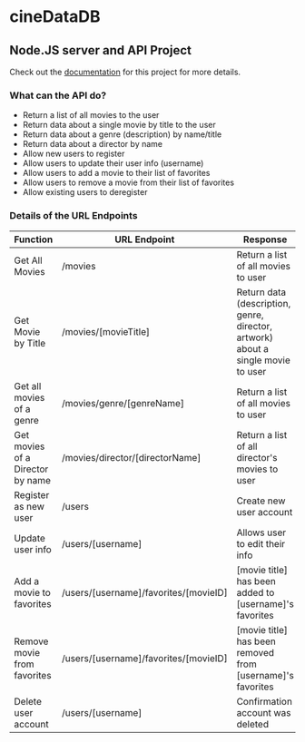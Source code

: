 # cineDataDB

## Node.JS server and API Project

Check out the [documentation](https://cine-data-db-04361cdbefbe.herokuapp.com/documentation.html) for this project for more details.

### What can the API do?

- Return a list of all movies to the user
- Return data about a single movie by title to the user
- Return data about a genre (description) by name/title
- Return data about a director by name
- Allow new users to register
- Allow users to update their user info (username)
- Allow users to add a movie to their list of favorites
- Allow users to remove a movie from their list of favorites
- Allow existing users to deregister

### Details of the URL Endpoints

| Function                         | URL Endpoint                              | Response                                                                         |
| -------------------------------- | ----------------------------------------- | -------------------------------------------------------------------------------- |
| Get All Movies                   | /movies                                   | Return a list of all movies to user                                              |
| Get Movie by Title               | /movies/\[movieTitle\]                    | Return data (description, genre, director, artwork) about a single movie to user |
| Get all movies of a genre        | /movies/genre/\[genreName\]               | Return a list of all movies to user                                              |
| Get movies of a Director by name | /movies/director/\[directorName\]         | Return a list of all director's movies to user                                   |
| Register as new user             | /users                                    | Create new user account                                                          |
| Update user info                 | /users/\[username\]                       | Allows user to edit their info                                                   |
| Add a movie to favorites         | /users/\[username\]/favorites/\[movieID\] | \[movie title\] has been added to \[username\]'s favorites                       |
| Remove movie from favorites      | /users/\[username\]/favorites/\[movieID\] | \[movie title\] has been removed from \[username\]'s favorites                   |
| Delete user account              | /users/\[username\]                       | Confirmation account was deleted                                                 |
